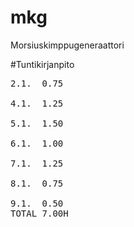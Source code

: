 # mkg
Morsiuskimppugeneraattori

#Tuntikirjanpito
<pre>
2.1.  0.75<br/>
4.1.  1.25<br/>
5.1.  1.50<br/>
6.1.  1.00<br/>
7.1.  1.25<br/>
8.1.  0.75<br/>
9.1.  0.50
TOTAL 7.00H
</pre>
